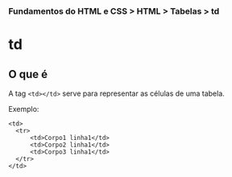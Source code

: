 ### Fundamentos do HTML e CSS > HTML > Tabelas > td

# td

## O que é

A tag `<td></td>` serve para representar as células de uma tabela.

Exemplo:

```
<td>
  <tr>
      <td>Corpo1 linha1</td>
      <td>Corpo2 linha1</td>
      <td>Corpo3 linha1</td>
  </tr>
</td>
```
